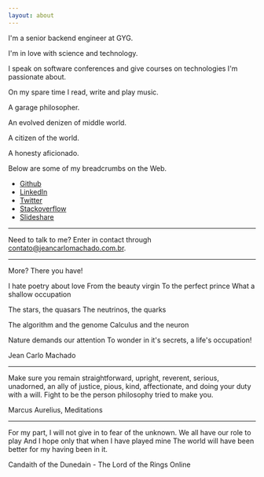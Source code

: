 ```yaml
---
layout: about
---
```


I'm a senior backend engineer at GYG.

I'm in love with science and technology.

I speak on software conferences and give courses on technologies I'm passionate about.

On my spare time I read, write and play music.

A garage philosopher.

An evolved denizen of middle world.

A citizen of the world.

A honesty aficionado.



Below are some of my breadcrumbs on the Web.

 - [Github](https://github.com/jeanCarloMachado)
 - [LinkedIn](https://br.linkedin.com/in/jean-carlo-machado-53b15977)
 - [Twitter](https://twitter.com/JeanCarloMachad)
 - [Stackoverflow](http://stackoverflow.com/users/3344920/jean-carlo-machado)
 - [Slideshare](https://www.slideshare.net/jeancarlomachado)

---

Need to talk to me? Enter in contact through contato@jeancarlomachado.com.br.


---

More? There you have!


I hate poetry about love
From the beauty virgin
To the perfect prince
What a shallow occupation

The stars, the quasars
The neutrinos, the quarks

The algorithm and the genome
Calculus and the neuron

Nature demands our attention
To wonder in it's secrets, a life's occupation!

Jean Carlo Machado

----


Make sure you remain straightforward, upright,
reverent, serious, unadorned, an ally of justice, pious, kind,
affectionate, and doing your duty with a will. Fight to be the
person philosophy tried to make you.

Marcus Aurelius, Meditations

----

For my part, I will not give in to fear of the unknown.
We all have our role to play
And I hope only that when I have played mine
The world will have been better for my having been in it.

Candaith of the Dunedain - The Lord of the Rings Online

